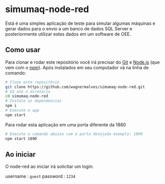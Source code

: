 # simumaq-node-red

Está é uma simples aplicação de teste para simular algumas máquinas e gerar dados para o envio a um banco de dados SQL Server e posteriormente utilizar estes dados em um software de OEE.

## Como usar

Para clonar e rodar este repositório você irá precisar do [Git](https://git-scm.com) e [Node.js](https://nodejs.org/en/download/) (que vem com o [npm](http://npmjs.com)).
Após instalados em seu computador vá na linha de comando:

```bash
# Clone este repositório
git clone https://github.com/wagnermalves/simumaq-node-red.git
# Vá até o diretório
cd simumaq-node-red
# Instale as dependencias
npm i
# Execute o app
npm start
```

Para rodar esta aplicação em uma porta diferente da 1880

```bash
# Execute o comando abaixo com a porta desejada exemplo: 1890
npm start 1890
```

## Ao iniciar

O node-red ao iniciar irá solicitar um login:

username : `guest`
password : `1234`

